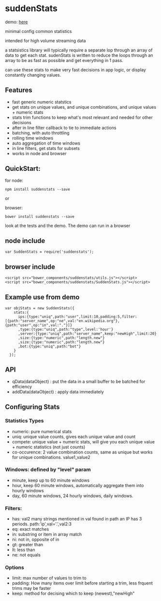 # suddenStats

demo: <a href="http://suddendevelopment.com/suddenstats/demo/"> here </a>

minimal config common statistics

intended for high volume streaming data

a statsistics library will typically require a separate lop through an array of data to get each stat. sudenStats is written to reduce the loops through an array to be as fast as possible and get everything in 1 pass. 

can use these stats to make very fast decisions in app logic, or display constantly changing values.

## Features
- fast generic numeric statstics
- get stats on unique values, and unique combinations, and unique values + numeric stats
- stats trim functions to keep what's most relevant and needed for other decisions
- after in line filter callback to tie to immediate actions
- batching, with auto throttling
- rolling time windows
- auto aggregation of time windows
- in line filters, get stats for subsets
- works in node and browser

## QuickStart:

for node: 
```
npm install suddenstats --save
```
or

browser: 
```
bower install suddenstats --save
```

look at the tests and the demo. The demo can run in a browser

## node include
```
var SuddenStats = require('suddenstats');
```

## browser include
```
<script src="bower_components/suddenstats/utils.js"></script>
<script src="bower_components/suddenstats/SuddenStats.js"></script>
```

## Example use from demo
```
var objStats = new SuddenStats({
    stats:{ 
      ips:{type:"uniq",path:"user",limit:10,padding:5,filter:[{path:"server_name",op:"ne",val:"en.wikipedia.org"},{path:"user",op:"in",val:"."}]}
      ,type:{type:"uniq",path:"type",level:'hour'}
      ,server:{type:"uniq",path:"server_name",keep:"newHigh",limit:20}
      ,size:{type:"numeric",path:"length.new"}
      ,size:{type:"numeric",path:"length.new"}
      ,bot:{type:"uniq",path:"bot"}
    }
  });
```

## API
- qData(dataObject) : put the data in a small buffer to be batched for efficiency
- addData(dataObject) : apply data immediately

## Configuring Stats

### Statistics Types
- numeric: pure numerical stats
- uniq: unique value counts, gives each unique value and count
- compete: unique value + numeric stats, will give you each unique value + numeric statistics (not just counts)
- co-occurence: 2 value combination counts, same as unique but works for unique combinations. value1_value2

### Windows: defined by "level" param
- minute, keep up to 60 minute windows
- hour, keep 60 minute windows, automatically aggregate them into hourly windows
- day, 60 minute windows, 24 hourly windows, daily windows.

### Filters:
- has: val2 many strings mentioned in val found in path an IP has 3 periods. path:'ip',val='.',val2:3
- eq: exact matches
- in: substring or item in array match
- ni: not in, opposite of in
- gt: greater than
- lt: less than
- ne: not equals

### Options
- limit: max number of values to trim to
- padding: How many items over limit before starting a trim, less frquent trims may be faster
- keep: method for decising which to keep (newest),"newHigh"
